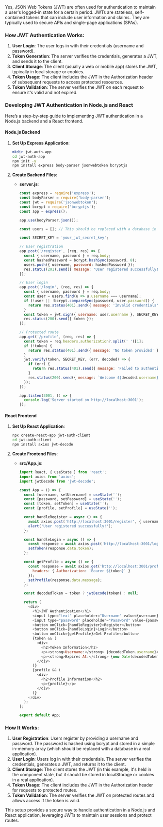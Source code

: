 Yes, JSON Web Tokens (JWT) are often used for authentication to maintain a user's logged-in state for a certain period. JWTs are stateless, self-contained tokens that can include user information and claims. They are typically used to secure APIs and single-page applications (SPAs).

### How JWT Authentication Works:

1. **User Login**: The user logs in with their credentials (username and password).
2. **Token Generation**: The server verifies the credentials, generates a JWT, and sends it to the client.
3. **Client Storage**: The client (usually a web or mobile app) stores the JWT, typically in local storage or cookies.
4. **Token Usage**: The client includes the JWT in the Authorization header of subsequent requests to access protected resources.
5. **Token Validation**: The server verifies the JWT on each request to ensure it's valid and not expired.

### Developing JWT Authentication in Node.js and React

Here’s a step-by-step guide to implementing JWT authentication in a Node.js backend and a React frontend.

#### Node.js Backend

1. **Set Up Express Application**:
   ```bash
   mkdir jwt-auth-app
   cd jwt-auth-app
   npm init -y
   npm install express body-parser jsonwebtoken bcryptjs
   ```

2. **Create Backend Files**:
   - **server.js**:
     ```javascript
     const express = require('express');
     const bodyParser = require('body-parser');
     const jwt = require('jsonwebtoken');
     const bcrypt = require('bcryptjs');
     const app = express();

     app.use(bodyParser.json());

     const users = []; // This should be replaced with a database in a real application

     const SECRET_KEY = 'your_jwt_secret_key';

     // User registration
     app.post('/register', (req, res) => {
       const { username, password } = req.body;
       const hashedPassword = bcrypt.hashSync(password, 8);
       users.push({ username, password: hashedPassword });
       res.status(201).send({ message: 'User registered successfully!' });
     });

     // User login
     app.post('/login', (req, res) => {
       const { username, password } = req.body;
       const user = users.find(u => u.username === username);
       if (!user || !bcrypt.compareSync(password, user.password)) {
         return res.status(401).send({ message: 'Invalid credentials' });
       }
       const token = jwt.sign({ username: user.username }, SECRET_KEY, { expiresIn: '1h' });
       res.status(200).send({ token });
     });

     // Protected route
     app.get('/profile', (req, res) => {
       const token = req.headers.authorization?.split(' ')[1];
       if (!token) {
         return res.status(401).send({ message: 'No token provided' });
       }
       jwt.verify(token, SECRET_KEY, (err, decoded) => {
         if (err) {
           return res.status(401).send({ message: 'Failed to authenticate token' });
         }
         res.status(200).send({ message: `Welcome ${decoded.username}` });
       });
     });

     app.listen(3001, () => {
       console.log('Server started on http://localhost:3001');
     });
     ```

#### React Frontend

1. **Set Up React Application**:
   ```bash
   npx create-react-app jwt-auth-client
   cd jwt-auth-client
   npm install axios jwt-decode
   ```

2. **Create Frontend Files**:
   - **src/App.js**:
     ```javascript
     import React, { useState } from 'react';
     import axios from 'axios';
     import jwtDecode from 'jwt-decode';

     const App = () => {
       const [username, setUsername] = useState('');
       const [password, setPassword] = useState('');
       const [token, setToken] = useState('');
       const [profile, setProfile] = useState('');

       const handleRegister = async () => {
         await axios.post('http://localhost:3001/register', { username, password });
         alert('User registered successfully!');
       };

       const handleLogin = async () => {
         const response = await axios.post('http://localhost:3001/login', { username, password });
         setToken(response.data.token);
       };

       const getProfile = async () => {
         const response = await axios.get('http://localhost:3001/profile', {
           headers: { Authorization: `Bearer ${token}` }
         });
         setProfile(response.data.message);
       };

       const decodedToken = token ? jwtDecode(token) : null;

       return (
         <div>
           <h1>JWT Authentication</h1>
           <input type="text" placeholder="Username" value={username} onChange={e => setUsername(e.target.value)} />
           <input type="password" placeholder="Password" value={password} onChange={e => setPassword(e.target.value)} />
           <button onClick={handleRegister}>Register</button>
           <button onClick={handleLogin}>Login</button>
           <button onClick={getProfile}>Get Profile</button>
           {token && (
             <div>
               <h2>Token Information</h2>
               <p><strong>Username:</strong> {decodedToken.username}</p>
               <p><strong>Expires At:</strong> {new Date(decodedToken.exp * 1000).toString()}</p>
             </div>
           )}
           {profile && (
             <div>
               <h2>Profile Information</h2>
               <p>{profile}</p>
             </div>
           )}
         </div>
       );
     };

     export default App;
     ```

### How It Works:

1. **User Registration**: Users register by providing a username and password. The password is hashed using bcrypt and stored in a simple in-memory array (which should be replaced with a database in a real application).
2. **User Login**: Users log in with their credentials. The server verifies the credentials, generates a JWT, and returns it to the client.
3. **Client Storage**: The client stores the JWT (in this example, it's held in the component state, but it should be stored in localStorage or cookies in a real application).
4. **Token Usage**: The client includes the JWT in the Authorization header for requests to protected routes.
5. **Token Validation**: The server verifies the JWT on protected routes and allows access if the token is valid.

This setup provides a secure way to handle authentication in a Node.js and React application, leveraging JWTs to maintain user sessions and protect routes.
